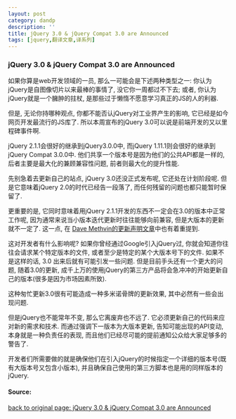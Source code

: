 ```yaml
---
layout: post
category: dandp
description: ''
title: jQuery 3.0 & jQuery Compat 3.0 are Announced
tags: [jquery,翻译文章,译系列]
---
```


<h3>jQuery 3.0 &amp; jQuery Compat 3.0 are Announced</h3>

<p>如果你算是web开发领域的一员, 那么一可能会是下述两种类型之一: 你认为jQuery是自图像切片以来最棒的事情了, 没它你一周都过不下去; 或者, 你认为jQuery就是一个臃肿的拄杖, 是那些过于懒惰不愿意学习真正的JS的人的利器.</p>

<p>但是, 无论你持哪种观点, 你都不能否认jQuery对工业界产生的影响, 它已经是如今网页开发最流行的JS库了. 所以本周宣布的jQuery 3.0可以说是前端开发的又以里程碑事件啊.</p>

<p>jQuery 2.1.1会很好的继承到jQuery3.0.0中, 而jQuery 1.11.1则会很好的继承到jQuery Compat 3.0.0中. 他们共享一个版本号是因为他们的公共API都是一样的, 后者主要是最大化的兼顾兼容性问题, 前者则最大化的提升性能.</p>

<p>先别急着去更新自己的站点, jQuery 3.0还没正式发布呢, 它还处在计划阶段呢. 但是它意味着jQuery 2.0的时代已经告一段落了, 而任何残留的问题也都只能暂时保留了.</p>

<p>更重要的是, 它同时意味着用jQuery 2.1.1开发的东西不一定会在3.0的版本中正常工作呢, 因为通常来说当小版本迭代更新时往往能够向前兼容, 但是大版本的更新就不一定了. 这一点, 在 <a href="http://blog.jquery.com/2014/10/29/jquery-3-0-the-next-generations">Dave Methvin的更新声明文章</a>中也有着重提到.</p>

<p>这对开发者有什么影响呢? 如果你曾经通过Google引入jQuery过, 你就会知道你往往会请求某个特定版本的文件, 或者至少是特定的某个大版本号下的文件. 如果不是这样的话,  3.0 出来后就有可能引发一些问题. 但是目前手头还有一个更大的问题, 随着3.0的更新, 成千上万的使用jQuery的第三方产品将会急冲冲的开始更新自己的版本(很多是因为市场因素所致).</p>

<p>这种匆忙更新3.0很有可能造成一种多米诺骨牌的更新效果,  其中必然有一些会出现问题.</p>

<p>但是jQuery也不能常年不变, 那么它离废弃也不远了. 它必须更新自己的代码来应对新的需求和技术. 而通过强调下一版本为大版本更新, 告知可能出现的API变动, 本身就是一种负责任的表现, 而且他们已经尽可能的提前通知公众给大家足够多的警告了.</p>

<p>开发者们所需要做的就是确保他们在引入jQuery的时候指定一个详细的版本号(既有大版本号又包含小版本), 并且确保自己使用的第三方脚本也是用的同样版本的jQuery.</p>

<h4>Source:</h4>

<p><a href="http://www.developerdrive.com/2014/10/jquery-3-0-jquery-compat-3-0-are-announced/">back to original page: jQuery 3.0 &amp; jQuery Compat 3.0 are Announced</a></p>
